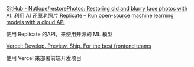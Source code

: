 [GitHub - Nutlope/restorePhotos: Restoring old and blurry face photos with AI.](https://github.com/Nutlope/restorePhotos)
利用 AI 还原老照片
[Replicate – Run open-source machine learning models with a cloud API](https://replicate.com/)

使用 Replicate 的API，来使用开源的 ML 模型

[Vercel: Develop. Preview. Ship. For the best frontend teams](https://vercel.com/)

使用 Vercel 来部署前端开发项目